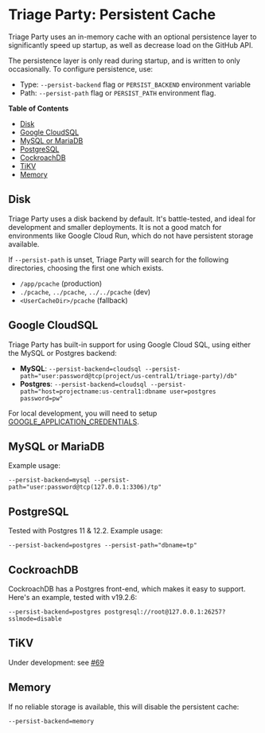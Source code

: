 # Triage Party: Persistent Cache

Triage Party uses an in-memory cache with an optional persistence layer to
significantly speed up startup, as well as decrease load on the GitHub API.

The persistence layer is only read during startup, and is written to
only occasionally. To configure persistence, use:

* Type: `--persist-backend` flag or `PERSIST_BACKEND` environment variable
* Path: `--persist-path` flag or `PERSIST_PATH` environment flag.

<!-- START doctoc generated TOC please keep comment here to allow auto update -->
<!-- DON'T EDIT THIS SECTION, INSTEAD RE-RUN doctoc TO UPDATE -->
**Table of Contents**

- [Disk](#disk)
- [Google CloudSQL](#google-cloudsql)
- [MySQL or MariaDB](#mysql-or-mariadb)
- [PostgreSQL](#postgresql)
- [CockroachDB](#cockroachdb)
- [TiKV](#tikv)
- [Memory](#memory)

<!-- END doctoc generated TOC please keep comment here to allow auto update -->

## Disk

Triage Party uses a disk backend by default. It's battle-tested, and ideal for development and smaller deployments. It is not a good match for environments like Google Cloud Run, which do not have persistent storage available.

If `--persist-path` is unset, Triage Party will search for the following directories, choosing the first one which exists.

* `/app/pcache` (production)
* `./pcache`, `../pcache`, `../../pcache` (dev)
* `<UserCacheDir>/pcache` (fallback)

## Google CloudSQL

Triage Party has built-in support for using Google Cloud SQL, using either the MySQL or Postgres backend:

* **MySQL**: `--persist-backend=cloudsql --persist-path="user:password@tcp(project/us-central1/triage-party)/db"`
* **Postgres**: `--persist-backend=cloudsql --persist-path="host=projectname:us-central1:dbname user=postgres password=pw"`

For local development, you will need to setup [GOOGLE_APPLICATION_CREDENTIALS](https://cloud.google.com/docs/authentication/getting-started).

## MySQL or MariaDB

Example usage:

 `--persist-backend=mysql --persist-path="user:password@tcp(127.0.0.1:3306)/tp"`

## PostgreSQL

Tested with Postgres 11 & 12.2. Example usage:

`--persist-backend=postgres --persist-path="dbname=tp"`

## CockroachDB

CockroachDB has a Postgres front-end, which makes it easy to support. Here's an example, tested with v19.2.6:

 `--persist-backend=postgres postgresql://root@127.0.0.1:26257?sslmode=disable`

## TiKV

Under development: see [#69](https://github.com/google/triage-party/issues/69)

## Memory

If no reliable storage is available, this will disable the persistent cache:

`--persist-backend=memory`
